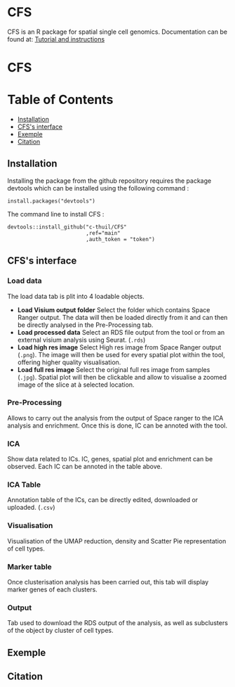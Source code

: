 CFS
===
CFS is an R package for spatial single cell genomics.
Documentation can be found at:
[Tutorial and instructions](https://codimd.univ-rouen.fr/s/w0oZMV6fz)

# CFS
# Table of Contents
- [Installation](#Installation)
- [CFS's interface](#CFS’s-interface)
- [Exemple](#Exemple)
- [Citation](#Citation)

## Installation
Installing the package from the github repository requires the package devtools which can be installed using the following command :
```{r}
install.packages("devtools")
```
The command line to install CFS :
```{r}
devtools::install_github("c-thuil/CFS"
                         ,ref="main"
                         ,auth_token = "token")
```
## CFS's interface
### Load data
The load data tab is plit into 4 loadable objects.
- **Load Visium output folder**
Select the folder which contains Space Ranger output. The data will then be loaded directly from it and can then be directly analysed in the Pre-Processing tab.
- **Load processed data**
Select an RDS file output from the tool or from an external visium analysis using Seurat. (`.rds`)
- **Load high res image**
Select High res image from Space Ranger output (`.png`). The image will then be used for every spatial plot within the tool, offering higher quality visualisation.
- **Load full res image**
Select the original full res image from samples (`.jpg`). Spatial plot will then be clickable and allow to visualise a zoomed image of the slice at à selected location.
### Pre-Processing
Allows to carry out the analysis from the output of Space ranger to the ICA analysis and enrichment. Once this is done, IC can be annoted with the tool.
### ICA
Show data related to ICs. IC, genes, spatial plot and enrichment can be observed. Each IC can be annoted in the table above. 
### ICA Table
Annotation table of the ICs, can be directly edited, downloaded or uploaded. (`.csv`)
### Visualisation
Visualisation of the UMAP reduction, density and Scatter Pie representation of cell types. 
### Marker table
Once clusterisation analysis has been carried out, this tab will display marker genes of each clusters.
### Output
Tab used to download the RDS output of the analysis, as well as subclusters of the object by cluster of cell types.
## Exemple  

## Citation  
